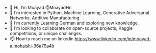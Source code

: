 - 👋 Hi, I’m Moayad @MoayadHn
- 👀 I’m interested in Python, Machine Learning, Generative Adversarial Networks, Additive Manufacturing.  
- 🌱 I’m currently Learning German and exploring new knowledge.
- 💞️ I’m looking to collaborate on open-source projects, Kaggle competitions, or unique challenges.
- 📫 How to reach me on linkedin https://www.linkedin.com/in/moayad-almohaishi-96a79a4b

<!---
MoayadHn/MoayadHn is a ✨ special ✨ repository because its `README.md` (this file) appears on your GitHub profile.
You can click the Preview link to take a look at your changes.
--->
